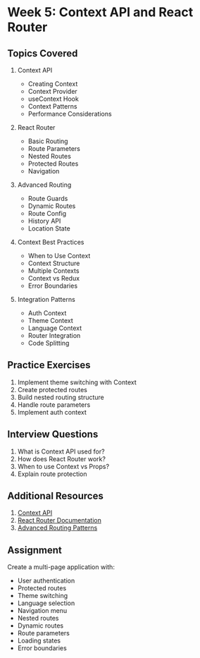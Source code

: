 # Week 5: Context API and React Router

## Topics Covered

1. Context API

   - Creating Context
   - Context Provider
   - useContext Hook
   - Context Patterns
   - Performance Considerations

2. React Router

   - Basic Routing
   - Route Parameters
   - Nested Routes
   - Protected Routes
   - Navigation

3. Advanced Routing

   - Route Guards
   - Dynamic Routes
   - Route Config
   - History API
   - Location State

4. Context Best Practices

   - When to Use Context
   - Context Structure
   - Multiple Contexts
   - Context vs Redux
   - Error Boundaries

5. Integration Patterns
   - Auth Context
   - Theme Context
   - Language Context
   - Router Integration
   - Code Splitting

## Practice Exercises

1. Implement theme switching with Context
2. Create protected routes
3. Build nested routing structure
4. Handle route parameters
5. Implement auth context

## Interview Questions

1. What is Context API used for?
2. How does React Router work?
3. When to use Context vs Props?
4. Explain route protection

## Additional Resources

1. [Context API](https://reactjs.org/docs/context.html)
2. [React Router Documentation](https://reactrouter.com/docs/en/v6)
3. [Advanced Routing Patterns](https://reactrouter.com/docs/en/v6/getting-started/concepts)

## Assignment

Create a multi-page application with:

- User authentication
- Protected routes
- Theme switching
- Language selection
- Navigation menu
- Nested routes
- Dynamic routes
- Route parameters
- Loading states
- Error boundaries
